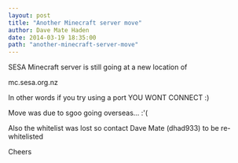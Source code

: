 ```yaml
---
layout: post
title: "Another Minecraft server move"
author: Dave Mate Haden
date: 2014-03-19 18:35:00
path: "another-minecraft-server-move"
---
```


SESA Minecraft server is still going at a new location of

mc.sesa.org.nz

In other words if you try using a port YOU WONT CONNECT :)

Move was due to sgoo going overseas... :'(

Also the whitelist was lost so contact Dave Mate (dhad933) to be re-whitelisted

Cheers

